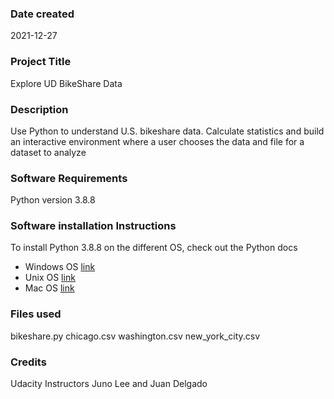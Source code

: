 
### Date created
2021-12-27

### Project Title
Explore UD BikeShare Data

### Description
Use Python to understand U.S. bikeshare data. Calculate statistics and build an interactive environment where a user chooses the data and file for a dataset to analyze

### Software Requirements
Python version 3.8.8

### Software installation Instructions
To install Python 3.8.8 on the different OS, check out the Python docs

- Windows OS [link](https://docs.python.org/3/using/windows.html) 
- Unix OS [link](https://docs.python.org/3/using/unix.html)
- Mac OS [link](https://docs.python.org/3/using/mac.html)

### Files used
bikeshare.py
chicago.csv
washington.csv
new_york_city.csv

### Credits
Udacity Instructors Juno Lee and Juan Delgado

